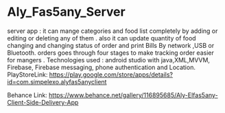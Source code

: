 # Aly_Fas5any_Server

server app : it can mange categories and food list completely by adding or editing or
deleting any of them . also it can update quantity of food changing and changing
status of order and print Bills By network ,USB or Bluetooth.
orders goes through four stages to make tracking order easier for mangers .
Technologies used : android studio with java,XML,MVVM, Firebase,
Firebase messaging, phone authentication and Location.
PlayStoreLink: https://play.google.com/store/apps/details?id=com.simpelexo.alyfas5anyclient

Behance Link: https://www.behance.net/gallery/116895685/Aly-Elfas5any-Client-Side-Delivery-App
